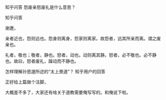  
 知乎问答 怨废亲怒废礼是什么意思？ 
 
 
 
 
 
 知乎问答 
 
 

 

 谢邀，

 亲者近也，怨则远也。怨身则离身，怨家则离家。故怨者，远其所亲而离。谓之废亲也。

 礼者，敬也；敬者，静也。怒者，动也。动则离其静。怒者，必不敬也。必不静也。故曰，怒者废礼，躁动而不静也。

 怎样理解孙思邈所述的“太上畏道”？ 知乎用户的回答 

 正好给上篇做个注脚， 

 

 大概差不多了，大家还有啥关于道教需要俺写写的。和俺说下啦。 